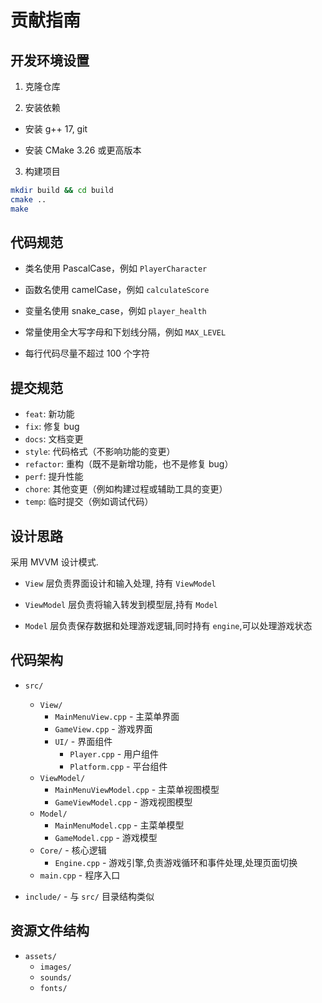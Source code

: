 # 贡献指南

## 开发环境设置

1. 克隆仓库

2. 安装依赖

- 安装 g++ 17, git

- 安装 CMake 3.26 或更高版本

<!-- - 安装 [SFML 2.6.1](https://www.sfml-dev.org/download/sfml/2.6.1/) -->

3. 构建项目

```bash
mkdir build && cd build
cmake ..
make
```

## 代码规范

- 类名使用 PascalCase，例如 `PlayerCharacter`

- 函数名使用 camelCase，例如 `calculateScore`

- 变量名使用 snake_case，例如 `player_health`

- 常量使用全大写字母和下划线分隔，例如 `MAX_LEVEL`

- 每行代码尽量不超过 100 个字符

## 提交规范

- `feat`: 新功能
- `fix`: 修复 bug
- `docs`: 文档变更
- `style`: 代码格式（不影响功能的变更）
- `refactor`: 重构（既不是新增功能，也不是修复 bug）
- `perf`: 提升性能
- `chore`: 其他变更（例如构建过程或辅助工具的变更）
- `temp`: 临时提交（例如调试代码）

## 设计思路

采用 MVVM 设计模式.

- `View` 层负责界面设计和输入处理, 持有 `ViewModel` 

- `ViewModel` 层负责将输入转发到模型层,持有 `Model`

- `Model` 层负责保存数据和处理游戏逻辑,同时持有 `engine`,可以处理游戏状态

## 代码架构

- `src/`
    + `View/`
        + `MainMenuView.cpp` - 主菜单界面
        + `GameView.cpp` - 游戏界面
        + `UI/` - 界面组件
            - `Player.cpp` - 用户组件
            - `Platform.cpp` - 平台组件
    + `ViewModel/`
        + `MainMenuViewModel.cpp` - 主菜单视图模型
        + `GameViewModel.cpp` - 游戏视图模型
    + `Model/`
        + `MainMenuModel.cpp` - 主菜单模型
        + `GameModel.cpp` - 游戏模型
    + `Core/` - 核心逻辑
        + `Engine.cpp` - 游戏引擎,负责游戏循环和事件处理,处理页面切换
    <!-- + `Utils/` - 工具类 -->
    + `main.cpp` - 程序入口

- `include/` - 与 `src/` 目录结构类似

## 资源文件结构

- `assets/`
    + `images/`
    + `sounds/`
    + `fonts/`